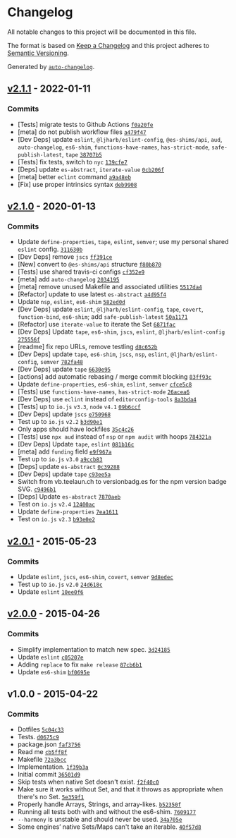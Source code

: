 # Changelog

All notable changes to this project will be documented in this file.

The format is based on [Keep a Changelog](https://keepachangelog.com/en/1.0.0/)
and this project adheres to [Semantic Versioning](https://semver.org/spec/v2.0.0.html).

Generated by [`auto-changelog`](https://github.com/CookPete/auto-changelog).

## [v2.1.1](https://github.com/es-shims/set-tojson/compare/v2.1.0...v2.1.1) - 2022-01-11

### Commits

- [Tests] migrate tests to Github Actions [`f0a20fe`](https://github.com/es-shims/set-tojson/commit/f0a20fedaf573c6227ebe45cb38ed901c8aea724)
- [meta] do not publish workflow files [`a479f47`](https://github.com/es-shims/set-tojson/commit/a479f47a06a7d2563c85255c4b3dae221e3bed4c)
- [Dev Deps] update `eslint`, `@ljharb/eslint-config`, `@es-shims/api`, `aud`, `auto-changelog`, `es6-shim`, `functions-have-names`, `has-strict-mode`, `safe-publish-latest`, `tape` [`38707b5`](https://github.com/es-shims/set-tojson/commit/38707b5086aad1c72f0e55ca5e94c63850d50613)
- [Tests] fix tests, switch to `nyc` [`139cfe7`](https://github.com/es-shims/set-tojson/commit/139cfe7412b5497205c815c5ee2c983f1c97037a)
- [Deps] update `es-abstract`, `iterate-value` [`0cb206f`](https://github.com/es-shims/set-tojson/commit/0cb206fa627abc303a3275a2caec80a91bf9a0e9)
- [meta] better `eclint` command [`a9a48eb`](https://github.com/es-shims/set-tojson/commit/a9a48eba46754c72d47c301160ee895fda882e16)
- [Fix] use proper intrinsics syntax [`deb9908`](https://github.com/es-shims/set-tojson/commit/deb990805abd33aa58cf0abced63381147d76387)

## [v2.1.0](https://github.com/es-shims/set-tojson/compare/v2.0.1...v2.1.0) - 2020-01-13

### Commits

- Update `define-properties`, `tape`, `eslint`, `semver`; use my personal shared `eslint` config. [`311630b`](https://github.com/es-shims/set-tojson/commit/311630b684f487059daa8399d0de5d3272ca1bfd)
- [Dev Deps] remove `jscs` [`ff391ce`](https://github.com/es-shims/set-tojson/commit/ff391cec2ba91a725a0d4c77a14727fb744c8b83)
- [New] convert to `@es-shims/api` structure [`f80b870`](https://github.com/es-shims/set-tojson/commit/f80b8709194a21a5238e1aeaddaa13256ad6968e)
- [Tests] use shared travis-ci configs [`cf352e9`](https://github.com/es-shims/set-tojson/commit/cf352e9741e3de59617eec8a3c6079b186f31445)
- [meta] add `auto-changelog` [`2034195`](https://github.com/es-shims/set-tojson/commit/2034195fd9fe3c2c9d0947ec4c3ec73fa1d15127)
- [meta] remove unused Makefile and associated utilities [`5517da4`](https://github.com/es-shims/set-tojson/commit/5517da4f7e17c2be1d66736c4715121d5564ff47)
- [Refactor] update to use latest `es-abstract` [`a4d95f4`](https://github.com/es-shims/set-tojson/commit/a4d95f4b9a54cc616f0656547b691fd61dcdb619)
- Update `nsp`, `eslint`, `es6-shim` [`582ed0d`](https://github.com/es-shims/set-tojson/commit/582ed0d7f3ff01e7b133e08010f4a53327116816)
- [Dev Deps] update `eslint`, `@ljharb/eslint-config`, `tape`, `covert`, `function-bind`, `es6-shim`; add `safe-publish-latest` [`50a1171`](https://github.com/es-shims/set-tojson/commit/50a1171a67d25102b9de5976dabbde3e71d8c800)
- [Refactor] use `iterate-value` to iterate the Set [`6871fac`](https://github.com/es-shims/set-tojson/commit/6871facbb319dbdfc790042bbea87edbf743139a)
- [Dev Deps] Update `tape`, `es6-shim`, `jscs`, `eslint`, `@ljharb/eslint-config` [`275556f`](https://github.com/es-shims/set-tojson/commit/275556f7d2b1321ae06cf5189997d31098085e49)
- [readme] fix repo URLs, remove testling [`d8c652b`](https://github.com/es-shims/set-tojson/commit/d8c652b555b87ed17c32bee06527a4b8bf6df94d)
- [Dev Deps] update `tape`, `es6-shim`, `jscs`, `nsp`, `eslint`, `@ljharb/eslint-config`, `semver` [`782fa48`](https://github.com/es-shims/set-tojson/commit/782fa48e2b58cfd4e89f425df1972a6b14324904)
- [Dev Deps] update `tape` [`6630e95`](https://github.com/es-shims/set-tojson/commit/6630e959b1df19fec24bf8e1a66578e2807bde52)
- [actions] add automatic rebasing / merge commit blocking [`83ff93c`](https://github.com/es-shims/set-tojson/commit/83ff93c3876f4a75971d9da0339604bb766dc02d)
- Update `define-properties`, `es6-shim`, `eslint`, `semver` [`cfce5c8`](https://github.com/es-shims/set-tojson/commit/cfce5c823435c8844fa97ebf65901a63868c88ad)
- [Tests] use `functions-have-names`, `has-strict-mode` [`26acea6`](https://github.com/es-shims/set-tojson/commit/26acea6b8606895c1b1df376845616f98afe4c75)
- [Dev Deps] use `eclint` instead of `editorconfig-tools` [`8a3bda4`](https://github.com/es-shims/set-tojson/commit/8a3bda480973b47d79d94426705cd63afe4b336a)
- [Tests] up to `io.js` `v3.3`, `node` `v4.1` [`09b6ccf`](https://github.com/es-shims/set-tojson/commit/09b6ccfb58a712e57dd93b1301dfa7d075537ac0)
- [Dev Deps] update `jscs` [`e750968`](https://github.com/es-shims/set-tojson/commit/e750968c8cf17c1dfca235c52320b39bd368dd76)
- Test up to `io.js` `v2.2` [`b3d90e1`](https://github.com/es-shims/set-tojson/commit/b3d90e10117d87629ad3dd56e667507f7133f340)
- Only apps should have lockfiles [`35c4c26`](https://github.com/es-shims/set-tojson/commit/35c4c2673d3807c2b3b9d5f6235130b599883a42)
- [Tests] use `npx aud` instead of `nsp` or `npm audit` with hoops [`784321a`](https://github.com/es-shims/set-tojson/commit/784321a91e7233ddb75de1c8f81f4ac0ece0ae66)
- [Dev Deps] Update `tape`, `eslint` [`081b16c`](https://github.com/es-shims/set-tojson/commit/081b16ce761be7661a0ea7b133dbbd8bb64cc0f5)
- [meta] add `funding` field [`e9f967a`](https://github.com/es-shims/set-tojson/commit/e9f967a34c81c3b46f2b43cb54c3276fec5d8a0d)
- Test up to `io.js` `v3.0` [`a9ccb83`](https://github.com/es-shims/set-tojson/commit/a9ccb839ce29b1c37abdeb69cade4af72850706f)
- [Deps] update `es-abstract` [`0c39288`](https://github.com/es-shims/set-tojson/commit/0c39288f0a05c80271eef235c752bbaf087577f5)
- [Dev Deps] update `tape` [`c93ee5a`](https://github.com/es-shims/set-tojson/commit/c93ee5adef0145bd6db0941ab25478c09603c208)
- Switch from vb.teelaun.ch to versionbadg.es for the npm version badge SVG. [`c9496b1`](https://github.com/es-shims/set-tojson/commit/c9496b1d8dae5e69fa95bbe3b7ae1f24bf548f4c)
- [Deps] Update `es-abstract` [`7870aeb`](https://github.com/es-shims/set-tojson/commit/7870aeb898c784227bf130a02e7e4870db33f977)
- Test on `io.js` `v2.4` [`12400ac`](https://github.com/es-shims/set-tojson/commit/12400acf79e37c739035f5cfd021a907e2d7e027)
- Update `define-properties` [`7ea1611`](https://github.com/es-shims/set-tojson/commit/7ea16114a3c3e6e7015957a34fc07ad8cc005c83)
- Test on `io.js` `v2.3` [`b93e0e2`](https://github.com/es-shims/set-tojson/commit/b93e0e22d7a50bdfe58f34d0c57b5f9188daa95c)

## [v2.0.1](https://github.com/es-shims/set-tojson/compare/v2.0.0...v2.0.1) - 2015-05-23

### Commits

- Update `eslint`, `jscs`, `es6-shim`, `covert`, `semver` [`9d8edec`](https://github.com/es-shims/set-tojson/commit/9d8edec3c2ce84fa7d7d1c34757b0c6654073719)
- Test up to `io.js` `v2.0` [`24d618c`](https://github.com/es-shims/set-tojson/commit/24d618c136c8645aea84dc4ed1d4d6beaec058a0)
- Update `eslint` [`10ee0f6`](https://github.com/es-shims/set-tojson/commit/10ee0f65e28cb959200d9df11d00ab98d53bfeef)

## [v2.0.0](https://github.com/es-shims/set-tojson/compare/v1.0.0...v2.0.0) - 2015-04-26

### Commits

- Simplify implementation to match new spec. [`3d24185`](https://github.com/es-shims/set-tojson/commit/3d24185af15d69c9725b0e3109b3f543325aeea7)
- Update `eslint` [`c05207e`](https://github.com/es-shims/set-tojson/commit/c05207eb29a2aba43fd4c0115271e54f6e54cf07)
- Adding `replace` to fix `make release` [`87cb6b1`](https://github.com/es-shims/set-tojson/commit/87cb6b142e08aa216d67bdfd778cc6d22b077775)
- Update `es6-shim` [`bf0695e`](https://github.com/es-shims/set-tojson/commit/bf0695e5667ef1c50fd060cdf64ea8dd168f01e6)

## v1.0.0 - 2015-04-22

### Commits

- Dotfiles [`5c04c33`](https://github.com/es-shims/set-tojson/commit/5c04c330639060d541adc18c6f7c8394918a02c8)
- Tests. [`d0675c9`](https://github.com/es-shims/set-tojson/commit/d0675c930be9ecabd37657ed2180a765bf9e8a15)
- package.json [`faf3756`](https://github.com/es-shims/set-tojson/commit/faf3756fb6959d50329f9aeb3f130bcce3cb5d73)
- Read me [`cb5ff8f`](https://github.com/es-shims/set-tojson/commit/cb5ff8fb754e59284278298d946efea0c40ac67b)
- Makefile [`72a3bcc`](https://github.com/es-shims/set-tojson/commit/72a3bcccdbb40ccd38f66e2428eef421096ead69)
- Implementation. [`1f39b3a`](https://github.com/es-shims/set-tojson/commit/1f39b3a0b9809e565e7a260c90e2c05e3f6b639e)
- Initial commit [`36501d9`](https://github.com/es-shims/set-tojson/commit/36501d9a9df0ad481ed3f44bbdd7af963d9b1edc)
- Skip tests when native Set doesn't exist. [`f2f40c0`](https://github.com/es-shims/set-tojson/commit/f2f40c01d25b3b0ad38c9e74eaa5819cf3a20a7e)
- Make sure it works without Set, and that it throws as appropriate when there's no Set. [`5e359f1`](https://github.com/es-shims/set-tojson/commit/5e359f19a0ab40bd21cdd1d7b2dae01d3745c3cd)
- Properly handle Arrays, Strings, and array-likes. [`b52350f`](https://github.com/es-shims/set-tojson/commit/b52350fa662f0ab21a9dc4442dea78f47d54cd02)
- Running all tests both with and without the es6-shim. [`7609177`](https://github.com/es-shims/set-tojson/commit/76091770e6998769363487881dd3dfa6db8e6293)
- `--harmony` is unstable and should never be used. [`34a705e`](https://github.com/es-shims/set-tojson/commit/34a705e699048f9e7bc54bc8e81f8fbada155585)
- Some engines’ native Sets/Maps can't take an iterable. [`40f57d8`](https://github.com/es-shims/set-tojson/commit/40f57d8020bf1673050129aae79c777bdcc70d9a)

